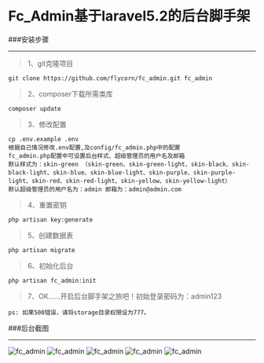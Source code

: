 # Fc_Admin基于laravel5.2的后台脚手架

###安装步骤

***

>1、git克隆项目

    git clone https://github.com/flycorn/fc_admin.git fc_admin

>2、composer下载所需类库
    
    composer update
    
>3、修改配置
    
    cp .env.example .env
    根据自己情况修改.env配置,及config/fc_admin.php中的配置
    fc_admin.php配置中可设置后台样式、超级管理员的用户名及邮箱
    默认样式为：skin-green （skin-green、skin-green-light、skin-black、skin-black-light、skin-blue、skin-blue-light、skin-purple、skin-purple-light、skin-red、skin-red-light、skin-yellow、skin-yellow-light）
    默认超级管理员的用户名为：admin 邮箱为：admin@admin.com
    
>4、重置密钥
    
    php artisan key:generate
  
>5、创建数据表

    php artisan migrate
    
>6、初始化后台

    php artisan fc_admin:init
    
>7、OK......开启后台脚手架之旅吧！初始登录密码为：admin123


<code>ps: 如果500错误，请将storage目录权限设为777。</code>


###后台截图

***

![fc_admin](https://github.com/flycorn/fc_admin/blob/master/public/fc_admin/1.png?raw=true)
![fc_admin](https://github.com/flycorn/fc_admin/blob/master/public/fc_admin/2.png?raw=true)
![fc_admin](https://github.com/flycorn/fc_admin/blob/master/public/fc_admin/3.png?raw=true)
![fc_admin](https://github.com/flycorn/fc_admin/blob/master/public/fc_admin/4.png?raw=true)
![fc_admin](https://github.com/flycorn/fc_admin/blob/master/public/fc_admin/5.png?raw=true)

